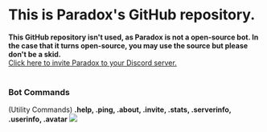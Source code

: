 # This is Paradox's GitHub repository.
**This GitHub repository isn't used, as Paradox is not a open-source bot. In the case that it turns open-source, you may use the source but please don't be a skid.**
<br>
<a href="https://discordbots.org/bot/382005578030907393">Click here to invite Paradox to your Discord server.</a>
<br><br>
<h3>Bot Commands</h3>
(Utility Commands)<r>
<b>.help, .ping, .about, .invite, .stats, .serverinfo, .userinfo, .avatar</b>
<img src="https://discordbots.org/api/widget/382005578030907393.png">
